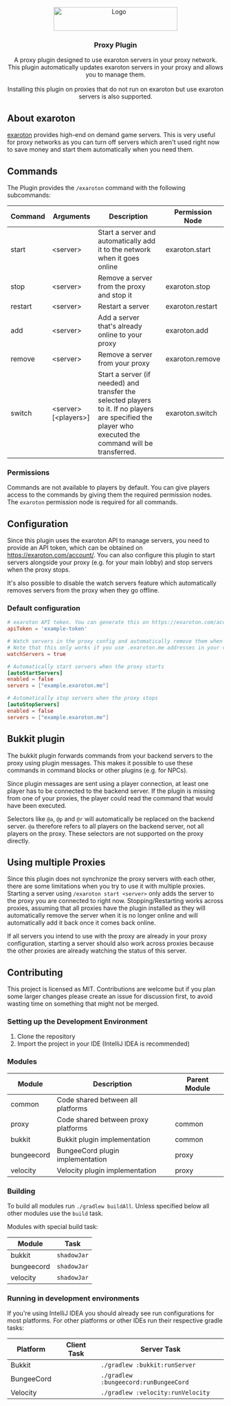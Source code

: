 <div align="center">
    <a href="https://exaroton.com">
        <img src="https://exaroton.com/panel/img/exaroton.svg" alt="Logo" width="288" height="55">
    </a>
    <h3>Proxy Plugin</h3>
    <p>
        A proxy plugin designed to use exaroton servers in your proxy network.
        <br />
        This plugin automatically updates exaroton servers in your proxy and allows you to manage them.
        <br />
        <br />
        Installing this plugin on proxies that do not run on exaroton but use exaroton servers is also supported.
    </p>
</div>


## About exaroton

<a href="https://exaroton.com" target="_blank">exaroton</a> provides high-end on demand game servers. This is very
useful for proxy networks as you can turn off servers which aren't used right now to save money and start them
automatically when you need them.

## Commands

The Plugin provides the `/exaroton` command with the following subcommands:

| Command  | Arguments              | Description                                                                                                                                              | Permission Node   |
|----------|------------------------|----------------------------------------------------------------------------------------------------------------------------------------------------------|-------------------|
| start    | \<server>              | Start a server and automatically add it to the network when it goes online                                                                               | exaroton.start    |
| stop     | \<server>              | Remove a server from the proxy and stop it                                                                                                               | exaroton.stop     |
| restart  | \<server>              | Restart a server                                                                                                                                         | exaroton.restart  |
| add      | \<server>              | Add a server that's already online to your proxy                                                                                                         | exaroton.add      |
| remove   | \<server>              | Remove a server from your proxy                                                                                                                          | exaroton.remove   |
| switch   | \<server> [\<players>] | Start a server (if needed) and transfer the selected players to it. If no players are specified the player who executed the command will be transferred. | exaroton.switch   |

### Permissions

Commands are not available to players by default. You can give players access to the commands by giving them the 
required permission nodes. The `exaroton` permission node is required for all commands.

## Configuration

Since this plugin uses the exaroton API to manage servers, you need to provide an API token, which can be obtained
on https://exaroton.com/account/. You can also configure this plugin to start servers alongside your proxy (e.g. for
your main lobby) and stop servers when the proxy stops.

It's also possible to disable the watch servers feature which automatically removes servers from the proxy when they
go offline.

### Default configuration
```toml
# exaroton API token. You can generate this on https://exaroton.com/account/
apiToken = 'example-token'

# Watch servers in the proxy config and automatically remove them when they go offline
# Note that this only works if you use .exaroton.me addresses in your velocity config.
watchServers = true

# Automatically start servers when the proxy starts
[autoStartServers]
enabled = false
servers = ["example.exaroton.me"]

# Automatically stop servers when the proxy stops
[autoStopServers]
enabled = false
servers = ["example.exaroton.me"]
```

## Bukkit plugin
The bukkit plugin forwards commands from your backend servers to the proxy using plugin messages. This makes it possible
to use these commands in command blocks or other plugins (e.g. for NPCs).

Since plugin messages are sent using a player connection, at least one player has to be connected to the backend server.
If the plugin is missing from one of your proxies, the player could read the command that would have been executed.

Selectors like `@a`, `@p` and `@r` will automatically be replaced on the backend server. `@a` therefore refers to all
players on the backend server, not all players on the proxy. These selectors are not supported on the proxy directly.


## Using multiple Proxies
Since this plugin does not synchronize the proxy servers with each other, there are some limitations when you try to
use it with multiple proxies. Starting a server using `/exaroton start <server>` only adds the server to the proxy you
are connected to right now. Stopping/Restarting works across proxies, assuming that all proxies have the plugin 
installed as they will automatically remove the server when it is no longer online and will automatically add it back
once it comes back online.

If all servers you intend to use with the proxy are already in your proxy configuration, starting a server should also
work across proxies because the other proxies are already watching the status of this server.

## Contributing
This project is licensed as MIT. Contributions are welcome but if you plan some larger changes please
create an issue for discussion first, to avoid wasting time on something that might not be merged.

### Setting up the Development Environment
1. Clone the repository
2. Import the project in your IDE (IntelliJ IDEA is recommended)

### Modules

| Module     | Description                         | Parent Module |
|------------|-------------------------------------|---------------|
| common     | Code shared between all platforms   |               |
| proxy      | Code shared between proxy platforms | common        |
| bukkit     | Bukkit plugin implementation        | common        |
| bungeecord | BungeeCord plugin implementation    | proxy         |
| velocity   | Velocity plugin implementation      | proxy         |

### Building
To build all modules run `./gradlew buildAll`. Unless specified below all other modules use the `build` task.

Modules with special build task:

| Module     | Task        |
|------------|-------------|
| bukkit     | `shadowJar` |
| bungeecord | `shadowJar` |
| velocity   | `shadowJar` |

### Running in development environments
If you're using IntelliJ IDEA you should already see run configurations for most platforms.
For other platforms or other IDEs run their respective gradle tasks:

| Platform   | Client Task                     | Server Task                           |
|------------|---------------------------------|---------------------------------------|
| Bukkit     |                                 | `./gradlew :bukkit:runServer`         |
| BungeeCord |                                 | `./gradlew :bungeecord:runBungeeCord` |
| Velocity   |                                 | `./gradlew :velocity:runVelocity`     |
